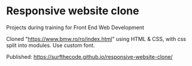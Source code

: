 # Responsive website clone

Projects during training for Front End Web Development

Cloned "https://www.bmw.ro/ro/index.html" using HTML & CSS, with css split into modules. Use custom font.

Published: https://surfthecode.github.io/responsive-website-clone/

